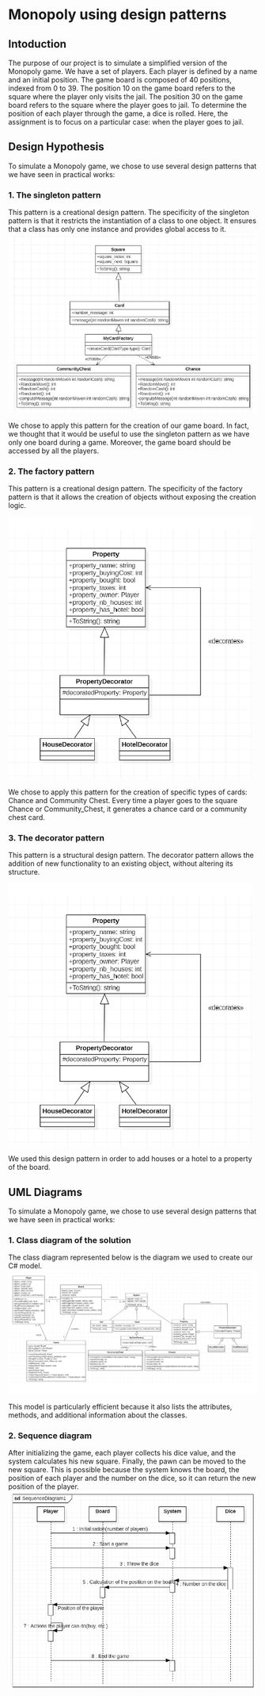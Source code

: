 # Monopoly using design patterns

## Intoduction
The purpose of our project is to simulate a simplified version of the Monopoly game.
We have a set of players. Each player is defined by a name and an initial position. The game board is composed of 40 positions, indexed from 0 to 39. The position 10 on the game board refers to the square where the player only visits the jail. The position 30 on the game board refers to the square where the player goes to jail. To determine the position of each player through the game, a dice is rolled.
Here, the assignment is to focus on a particular case: when the player goes to jail.

## Design Hypothesis
To simulate a Monopoly game, we chose to use several design patterns that we have seen in practical works:

### 1. The singleton pattern
This pattern is a creational design pattern. The specificity of the singleton pattern is that it restricts the instantiation of a class to one object. It ensures that a class has only one instance and provides global access to it.
![](./images/project_2.png)

We chose to apply this pattern for the creation of our game board. In fact, we thought that it would be useful to use the singleton pattern as we have only one board during a game. Moreover, the game board should be accessed by all the players.

### 2. The factory pattern
This pattern is a creational design pattern. The specificity of the factory pattern is that it allows the creation of objects without exposing the creation logic. 

![](./images/project_3.png)

We chose to apply this pattern for the creation of specific types of cards: Chance and Community Chest. Every time a player goes to the square Chance or Community_Chest, it generates a chance card or a community chest card.

### 3. The decorator pattern
This pattern is a structural design pattern. The decorator pattern allows the addition of new functionality to an existing object, without altering its structure. 

![](./images/project_3.png)

We used this design pattern in order to add houses or a hotel to a property of the board.

## UML Diagrams
To simulate a Monopoly game, we chose to use several design patterns that we have seen in practical works:

### 1. Class diagram of the solution
The class diagram represented below is the diagram we used to create our C# model.
![](./images/project_4.png)

This model is particularly efficient because it also lists the attributes, methods, and additional information about the classes.

### 2. Sequence diagram
After initializing the game, each player collects his dice value, and the system calculates his new square. 
Finally, the pawn can be moved to the new square. This is possible because the system knows the board, the position of each player and the number on the dice, so it can return the new position of the player.
![](./images/project_5.png)
